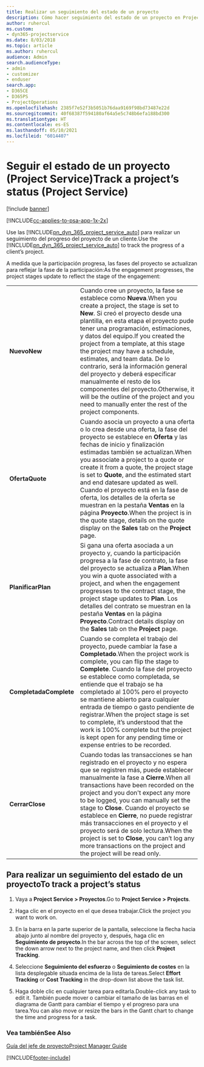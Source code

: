 ```yaml
---
title: Realizar un seguimiento del estado de un proyecto
description: Cómo hacer seguimiento del estado de un proyecto en Project Service
author: ruhercul
ms.custom:
- dyn365-projectservice
ms.date: 8/03/2018
ms.topic: article
ms.author: ruhercul
audience: Admin
search.audienceType:
- admin
- customizer
- enduser
search.app:
- D365CE
- D365PS
- ProjectOperations
ms.openlocfilehash: 2385f7e52f3b5051b76daa9169f98bd73487e22d
ms.sourcegitcommit: 40f68387f594180af64a5e5c748b6efa188bd300
ms.translationtype: HT
ms.contentlocale: es-ES
ms.lasthandoff: 05/10/2021
ms.locfileid: "6014407"
---
```

# <a name="track-a-projects-status-project-service"></a><span data-ttu-id="c0c04-103">Seguir el estado de un proyecto (Project Service)</span><span class="sxs-lookup"><span data-stu-id="c0c04-103">Track a project’s status (Project Service)</span></span>

[!include [banner](../includes/psa-now-project-operations.md)]

[!INCLUDE[cc-applies-to-psa-app-1x-2x](../includes/cc-applies-to-psa-app-1x-2x.md)]

<span data-ttu-id="c0c04-104">Use las [!INCLUDE[pn_dyn_365_project_service_auto](../includes/pn-dyn-365-project-service-auto.md)] para realizar un seguimiento del progreso del proyecto de un cliente.</span><span class="sxs-lookup"><span data-stu-id="c0c04-104">Use the [!INCLUDE[pn_dyn_365_project_service_auto](../includes/pn-dyn-365-project-service-auto.md)] to track the progress of a client’s project.</span></span>  

<span data-ttu-id="c0c04-105">A medida que la participación progresa, las fases del proyecto se actualizan para reflejar la fase de la participación:</span><span class="sxs-lookup"><span data-stu-id="c0c04-105">As the engagement progresses, the project stages update to reflect the stage of the engagement:</span></span>  


|              |                                                                                                                                                                                                                                                                                                  |
|--------------|--------------------------------------------------------------------------------------------------------------------------------------------------------------------------------------------------------------------------------------------------------------------------------------------------|
|   <span data-ttu-id="c0c04-106">**Nuevo**</span><span class="sxs-lookup"><span data-stu-id="c0c04-106">**New**</span></span>    | <span data-ttu-id="c0c04-107">Cuando cree un proyecto, la fase se establece como **Nueva**.</span><span class="sxs-lookup"><span data-stu-id="c0c04-107">When you create a project, the stage is set to **New**.</span></span> <span data-ttu-id="c0c04-108">Si creó el proyecto desde una plantilla, en esta etapa el proyecto pude tener una programación, estimaciones, y datos del equipo.</span><span class="sxs-lookup"><span data-stu-id="c0c04-108">If you created the project from a template, at this stage the project may have a schedule, estimates, and team data.</span></span> <span data-ttu-id="c0c04-109">De lo contrario, será la información general del proyecto y deberá especificar manualmente el resto de los componentes del proyecto.</span><span class="sxs-lookup"><span data-stu-id="c0c04-109">Otherwise, it will be the outline of the project and you need to manually enter the rest of the project components.</span></span> |
|  <span data-ttu-id="c0c04-110">**Oferta**</span><span class="sxs-lookup"><span data-stu-id="c0c04-110">**Quote**</span></span>   |      <span data-ttu-id="c0c04-111">Cuando asocia un proyecto a una oferta o lo crea desde una oferta, la fase del proyecto se establece en **Oferta** y las fechas de inicio y finalización estimadas también se actualizan.</span><span class="sxs-lookup"><span data-stu-id="c0c04-111">When you associate a project to a quote or create it from a quote, the project stage is set to **Quote**, and the estimated start and end datesare updated as well.</span></span> <span data-ttu-id="c0c04-112">Cuando el proyecto está en la fase de oferta, los detalles de la oferta se muestran en la pestaña **Ventas** en la página **Proyecto**.</span><span class="sxs-lookup"><span data-stu-id="c0c04-112">When the project is in the quote stage, details on the quote display on the **Sales** tab on the **Project** page.</span></span>      |
|   <span data-ttu-id="c0c04-113">**Planificar**</span><span class="sxs-lookup"><span data-stu-id="c0c04-113">**Plan**</span></span>   |                                     <span data-ttu-id="c0c04-114">Si gana una oferta asociada a un proyecto y, cuando la participación progresa a la fase de contrato, la fase del proyecto se actualiza a **Plan**.</span><span class="sxs-lookup"><span data-stu-id="c0c04-114">When you win a quote associated with a project, and when the engagement progresses to the contract stage, the project stage updates to **Plan**.</span></span> <span data-ttu-id="c0c04-115">Los detalles del contrato se muestran en la pestaña **Ventas** en la página **Proyecto**.</span><span class="sxs-lookup"><span data-stu-id="c0c04-115">Contract details display on the **Sales** tab on the **Project** page.</span></span>                                      |
| <span data-ttu-id="c0c04-116">**Completada**</span><span class="sxs-lookup"><span data-stu-id="c0c04-116">**Complete**</span></span> |                    <span data-ttu-id="c0c04-117">Cuando se completa el trabajo del proyecto, puede cambiar la fase a **Completado**.</span><span class="sxs-lookup"><span data-stu-id="c0c04-117">When the project work is complete, you can flip the stage to **Complete**.</span></span> <span data-ttu-id="c0c04-118">Cuando la fase del proyecto se establece como completada, se entiende que el trabajo se ha completado al 100% pero el proyecto se mantiene abierto para cualquier entrada de tiempo o gasto pendiente de registrar.</span><span class="sxs-lookup"><span data-stu-id="c0c04-118">When the project stage is set to complete, it’s understood that the work is 100% complete but the project is kept open for any pending time or expense entries to be recorded.</span></span>                     |
|  <span data-ttu-id="c0c04-119">**Cerrar**</span><span class="sxs-lookup"><span data-stu-id="c0c04-119">**Close**</span></span>   |           <span data-ttu-id="c0c04-120">Cuando todas las transacciones se han registrado en el proyecto y no espera que se registren más, puede establecer manualmente la fase a **Cierre**.</span><span class="sxs-lookup"><span data-stu-id="c0c04-120">When all transactions have been recorded on the project and you don't expect any more to be logged, you can manually set the stage to **Close**.</span></span> <span data-ttu-id="c0c04-121">Cuando el proyecto se establece en **Cierre**, no puede registrar más transacciones en el proyecto y el proyecto será de solo lectura.</span><span class="sxs-lookup"><span data-stu-id="c0c04-121">When the project is set to **Close**, you can’t log any more transactions on the project and the project will be read only.</span></span>           |

## <a name="to-track-a-projects-status"></a><span data-ttu-id="c0c04-122">Para realizar un seguimiento del estado de un proyecto</span><span class="sxs-lookup"><span data-stu-id="c0c04-122">To track a project’s status</span></span>  

1.  <span data-ttu-id="c0c04-123">Vaya a **Project Service > Proyectos**.</span><span class="sxs-lookup"><span data-stu-id="c0c04-123">Go to **Project Service > Projects**.</span></span>  

2.  <span data-ttu-id="c0c04-124">Haga clic en el proyecto en el que desea trabajar.</span><span class="sxs-lookup"><span data-stu-id="c0c04-124">Click the project you want to work on.</span></span>  

3.  <span data-ttu-id="c0c04-125">En la barra en la parte superior de la pantalla, seleccione la flecha hacia abajo junto al nombre del proyecto y, después, haga clic en **Seguimiento de proyecto**.</span><span class="sxs-lookup"><span data-stu-id="c0c04-125">In the bar across the top of the screen, select the down arrow next to the project name, and then click **Project Tracking**.</span></span>  

4.  <span data-ttu-id="c0c04-126">Seleccione **Seguimiento del esfuerzo** o **Seguimiento de costes** en la lista desplegable situada encima de la lista de tareas.</span><span class="sxs-lookup"><span data-stu-id="c0c04-126">Select **Effort Tracking** or **Cost Tracking** in the drop-down list above the task list.</span></span>  

5.  <span data-ttu-id="c0c04-127">Haga doble clic en cualquier tarea para editarla.</span><span class="sxs-lookup"><span data-stu-id="c0c04-127">Double-click any task to edit it.</span></span> <span data-ttu-id="c0c04-128">También puede mover o cambiar el tamaño de las barras en el diagrama de Gantt para cambiar el tiempo y el progreso para una tarea.</span><span class="sxs-lookup"><span data-stu-id="c0c04-128">You can also move or resize the bars in the Gantt chart to change the time and progress for a task.</span></span>  

### <a name="see-also"></a><span data-ttu-id="c0c04-129">Vea también</span><span class="sxs-lookup"><span data-stu-id="c0c04-129">See Also</span></span>  
 [<span data-ttu-id="c0c04-130">Guía del jefe de proyecto</span><span class="sxs-lookup"><span data-stu-id="c0c04-130">Project Manager Guide</span></span>](../psa/project-manager-guide.md)


[!INCLUDE[footer-include](../includes/footer-banner.md)]